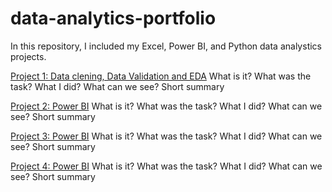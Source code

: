 # data-analytics-portfolio


In this repository, I included my Excel, Power BI, and Python data analystics projects. 

[Project 1: Data clening, Data Validation and EDA]()
What is it? 
What was the task? 
What I did? What can we see? 
Short summary

[Project 2: Power BI]()
What is it? 
What was the task? 
What I did? What can we see? 
Short summary

[Project 3: Power BI]()
What is it? 
What was the task? 
What I did? What can we see? 
Short summary

[Project 4: Power BI]()
What is it? 
What was the task? 
What I did? What can we see? 
Short summary
